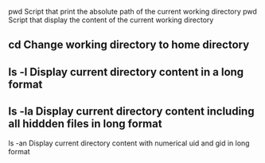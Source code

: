 pwd Script that print the absolute path of the current working directory
pwd Script that display the content of the current working directory
## cd Change working directory to home directory
## ls -l Display current directory content in a long format
## ls -la Display current directory content including all hiddden files in  long format
ls -an Display current directory content with numerical uid and gid in long format
